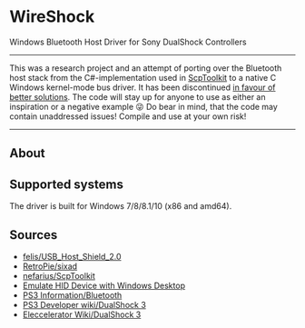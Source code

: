 # WireShock

Windows Bluetooth Host Driver for Sony DualShock Controllers

---

This was a research project and an attempt of porting over the Bluetooth host stack from the C#-implementation used in [ScpToolkit](https://github.com/nefarius/ScpToolkit) to a native C Windows kernel-mode bus driver. It has been discontinued [in favour of better solutions](https://forums.vigem.org/topic/242/bluetooth-filter-driver-for-ds3-compatibility-research-notes). The code will stay up for anyone to use as either an inspiration or a negative example 😜 Do bear in mind, that the code may contain unaddressed issues! Compile and use at your own risk!

---

## About

## Supported systems

The driver is built for Windows 7/8/8.1/10 (x86 and amd64).

## Sources

- [felis/USB_Host_Shield_2.0](<https://github.com/felis/USB_Host_Shield_2.0>)
- [RetroPie/sixad](<https://github.com/RetroPie/sixad>)
- [nefarius/ScpToolkit](<https://github.com/nefarius/ScpToolkit>)
- [Emulate HID Device with Windows Desktop](<https://nadavrub.wordpress.com/2015/07/17/simulate-hid-device-with-windows-desktop/>)
- [PS3 Information/Bluetooth](<https://github.com/felis/USB_Host_Shield_2.0/wiki/-S3-Information#Bluetooth>)
- [PS3 Developer wiki/DualShock 3](<http://www.psdevwiki.com/ps3/DualShock_3>)
- [Eleccelerator Wiki/DualShock 3](<http://eleccelerator.com/wiki/index.php?title=DualShock_3>)
